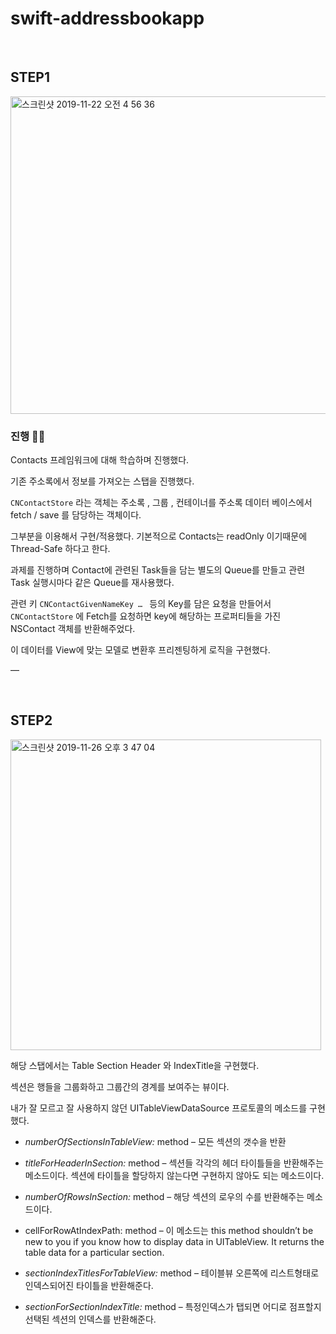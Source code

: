 # swift-addressbookapp
<br>

## STEP1

<img width="508" alt="스크린샷 2019-11-22 오전 4 56 36" src="https://user-images.githubusercontent.com/39197978/69372133-7ac48e00-0ce4-11ea-949a-256d1975ca8e.png">

### 진행 🏃‍♂️

Contacts 프레임워크에 대해 학습하며 진행했다.

기존 주소록에서 정보를 가져오는 스탭을 진행했다.

`CNContactStore` 라는 객체는 주소록 , 그룹 , 컨테이너를 주소록 데이터 베이스에서 fetch / save 를 담당하는 객체이다.

그부분을 이용해서 구현/적용했다.  기본적으로 Contacts는  readOnly 이기때문에 Thread-Safe 하다고 한다. 

과제를 진행하며 Contact에 관련된 Task들을 담는 별도의 Queue를 만들고 관련 Task 실행시마다 같은 Queue를 재사용했다. 

관련 키 `CNContactGivenNameKey … `  등의 Key를 담은 요청을 만들어서 `CNContactStore` 에 Fetch를 요청하면 key에 해당하는 프로퍼티들을 가진 NSContact 객체를 반환해주었다.

 이 데이터를 View에 맞는 모델로 변환후 프리젠팅하게 로직을 구현했다.

—

<br>

## STEP2

<img width="497" alt="스크린샷 2019-11-26 오후 3 47 04" src="https://user-images.githubusercontent.com/39197978/69641477-a0b2af80-10a3-11ea-84ae-b627740d86c1.png">



해당 스탭에서는 Table Section Header 와 IndexTitle을 구현했다.

섹션은 행들을 그룹화하고 그룹간의 경계를 보여주는 뷰이다.

내가 잘 모르고 잘 사용하지 않던 UITableViewDataSource 프로토콜의 메소드를 구현했다.

- *numberOfSectionsInTableView:* method – 모든 섹션의 갯수을 반환
- *titleForHeaderInSection:* method – 섹션들 각각의 헤더 타이틀들을 반환해주는 메소드이다. 섹션에 타이틀을 할당하지 않는다면 구현하지 않아도 되는 메소드이다.
- *numberOfRowsInSection:* method – 해당 섹션의 로우의 수를 반환해주는 메소드이다.
- cellForRowAtIndexPath: method – 이 메소드는  this method shouldn’t be new to you if you know how to display data in UITableView. It returns the table data for a particular section.
- *sectionIndexTitlesForTableView:* method – 테이블뷰 오른쪽에 리스트형태로 인덱스되어진 타이틀을 반환해준다.

- *sectionForSectionIndexTitle:* method – 특정인덱스가 탭되면 어디로 점프할지 선택된 섹션의 인덱스를 반환해준다. 





 